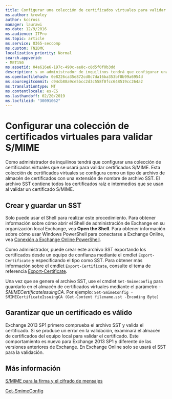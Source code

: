 ```yaml
---
title: Configurar una colección de certificados virtuales para validar S/MIME
ms.author: krowley
author: kccross
manager: laurawi
ms.date: 12/9/2016
ms.audience: ITPro
ms.topic: article
ms.service: O365-seccomp
ms.custom: TN2DMC
localization_priority: Normal
search.appverid:
- MET150
ms.assetid: 04a616e6-197c-490c-ae8c-c8d5f0f0b3dd
description: s un administrador de inquilinos tendrá que configurar una colección de certificados virtuales que se usará para validar los certificados S/MIME.
ms.openlocfilehash: 0e8226ca35e872cd8c7da16ba353bf8b99a6954d
ms.sourcegitcommit: c94cb88a9ce5bcc2d3c558f0fcc648519cc264a2
ms.translationtype: MT
ms.contentlocale: es-ES
ms.lasthandoff: 02/20/2019
ms.locfileid: "30091062"
---
```

# <a name="set-up-virtual-certificate-collection-to-validate-smime"></a>Configurar una colección de certificados virtuales para validar S/MIME

Como administrador de inquilinos tendrá que configurar una colección de certificados virtuales que se usará para validar certificados S/MIME. Esta colección de certificados virtuales se configura como un tipo de archivo de almacén de certificados con una extensión de nombre de archivo SST. El archivo SST contiene todos los certificados raíz e intermedios que se usan al validar un certificado S/MIME.
  
## <a name="create-and-save-an-sst"></a>Crear y guardar un SST
<a name="sectionSection0"> </a>

Solo puede usar el Shell para realizar este procedimiento. Para obtener información sobre cómo abrir el Shell de administración de Exchange en su organización local Exchange, vea **Open the Shell**. Para obtener información sobre cómo usar Windows PowerShell para conectarse a Exchange Online, vea [Conexión a Exchange Online PowerShell](https://go.microsoft.com/fwlink/p/?linkid=396554).
  
Como administrador, puede crear este archivo SST exportando los certificados desde un equipo de confianza mediante el cmdlet  `Export-Certificate` y especificando el tipo como SST. Para obtener más información sobre el cmdlet  `Export-Certificate`, consulte el tema de referencia [Export-Certificate](https://docs.microsoft.com/en-us/powershell/module/pkiclient/export-certificate?view=win10-ps). 
  
Una vez que se genere el archivo SST, use el cmdlet  `Set-Smimeconfig` para guardarlo en el almacén de certificados virtuales mediante el parámetro  _-SMIMECertificateIssuingCA_. Por ejemplo:  `Set-SmimeConfig -SMIMECertificateIssuingCA (Get-Content filename.sst -Encoding Byte)`
  
## <a name="ensuring-a-certificate-is-valid"></a>Garantizar que un certificado es válido
<a name="sectionSection1"> </a>

Exchange 2013 SP1 primero comprueba el archivo SST y valida el certificado. Si se produce un error en la validación, examinará el almacén de certificados del equipo local para validar el certificado. Este comportamiento es nuevo para Exchange 2013 SP1 y diferente de las versiones anteriores de Exchange. En Exchange Online solo se usará el SST para la validación.
  
## <a name="more-information"></a>Más información
<a name="sectionSection2"> </a>

[S/MIME para la firma y el cifrado de mensajes](s-mime-for-message-signing-and-encryption.md)
  
[Get-SmimeConfig](http://technet.microsoft.com/library/4b29fa89-0840-4fe9-8885-019fcef2e02b.aspx)
  

